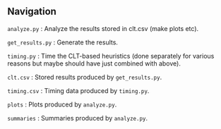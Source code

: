 ## Navigation

`analyze.py` : Analyze the results stored in clt.csv (make plots etc). 

`get_results.py` : Generate the results. 

`timing.py` : Time the CLT-based heuristics (done separately for various reasons but maybe should have just combined with above). 

`clt.csv` : Stored results produced by `get_results.py`.

`timing.csv` : Timing data produced by `timing.py`. 

`plots` : Plots produced by `analyze.py`.

`summaries` : Summaries produced by `analyze.py`.


 
 



